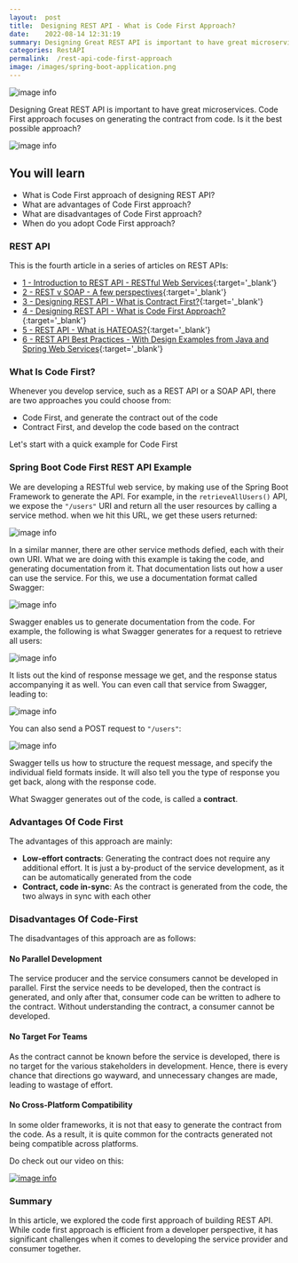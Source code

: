 ```yaml
---
layout:  post
title:  Designing REST API - What is Code First Approach?
date:    2022-08-14 12:31:19
summary: Designing Great REST API is important to have great microservices. Code First approach focuses on generating the contract from code. Is it the best possible approach? 
categories: RestAPI
permalink:  /rest-api-code-first-approach
image: /images/spring-boot-application.png
---
```


![image info](/images/Capture-021-04.png)

Designing Great REST API is important to have great microservices. Code First approach focuses on generating the contract from code. Is it the best possible approach? 

![image info](/images/Capture-021-05.png)

## You will learn
- What is Code First approach of designing REST API?
- What are advantages of Code First approach?
- What are disadvantages of Code First approach?
- When do you adopt Code First approach?


### REST API

This is the fourth article in a series of articles on REST APIs:

- [1 - Introduction to REST API - RESTful Web Services](/introduction-to-rest-api){:target='_blank'}
- [2 - REST v SOAP - A few perspectives](/rest-vs-soap-web-services){:target='_blank'}
- [3 - Designing REST API - What is Contract First?](/rest-api-contRact-first-approach){:target='_blank'}
- [4 - Designing REST API - What is Code First Approach?](/rest-api-code-first-approach){:target='_blank'}
- [5 - REST API - What is HATEOAS?](/rest-api-what-is-hateoas){:target='_blank'}
- [6 - REST API Best Practices - With Design Examples from Java and Spring Web Services](/rest-api-best-practices-with-java-and-spring){:target='_blank'}



### What Is Code First?

Whenever you develop service, such as a REST API or a SOAP API, there are two approaches you could choose from:

* Code First, and generate the contract out of the code
* Contract First, and develop the code based on the contract

Let's start with a quick example for Code First

### Spring Boot Code First REST API Example

We are developing a RESTful web service, by making use of the Spring Boot Framework to generate the API. For example, in the ```retrieveAllUsers()``` API, we expose the ```"/users"``` URI and return all the user resources by calling a service method. when we hit this URL, we get these users returned:

![image info](/images/Capture-021-02.png)

In a similar manner, there are other service methods defied, each with their own URI. What we are doing with this example is taking the code, and generating documentation from it. That documentation lists out how a user can use the service. For this, we use a documentation format called Swagger:

![image info](/images/Capture-021-03.png)

Swagger enables us to generate documentation from the code. For example, the following is what Swagger generates for a request to retrieve all users:

![image info](/images/Capture-021-04.png)

It lists out the kind of response message we get, and the response status accompanying it as well. You can even call that service from Swagger, leading to:

![image info](/images/Capture-021-05.png)

You can also send a POST request to ```"/users"```:

![image info](/images/Capture-021-06.png)

Swagger tells us how to structure the request message, and specify the individual field formats inside. It will also tell you the type of response you get back, along with the response code.

What Swagger generates out of the code, is called a **contract**. 

### Advantages Of Code First

The advantages of this approach are mainly:

* **Low-effort contracts**: Generating the contract does not require any additional effort. It is just a by-product of the service development, as it can be automatically generated from the code 
* **Contract, code in-sync**: As the contract is generated from the code, the two always in sync with each other

### Disadvantages Of Code-First

The disadvantages of this approach are as follows:

#### No Parallel Development

The service producer and the service consumers cannot be developed in parallel. First the service needs to be developed, then the contract is generated, and only after that, consumer code can be written to adhere to the contract. Without understanding the contract, a consumer cannot be developed.

#### No Target For Teams

As the contract cannot be known before the service is developed, there is no target for the various stakeholders in development. Hence, there is every chance that directions go wayward, and unnecessary changes are made, leading to wastage of effort.

#### No Cross-Platform Compatibility

In some older frameworks, it is not that easy to generate the contract from the code. As a result, it is quite common for the contracts generated not being compatible across platforms.

Do check out our video on this:

[![image info](/images/Capture-021-01.png)](https://www.youtube.com/watch?v=yDAujtMk2oQ)

### Summary

In this article, we explored the code first approach of building REST API. While code first approach is efficient from a developer perspective, it has significant challenges when it comes to developing the service provider and consumer together.

